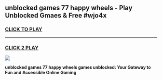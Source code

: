 
## unblocked games 77 happy wheels - Play Unblocked Gmaes & Free #wjo4x
<h3>
<a href="https://premium.freeplayer.one?title=unblocked_games_77_happy_wheels&ref=01M">CLICK TO PLAY</a></h3>
<hr>

<h3>
<a href="https://premium.freeplayer.one?title=unblocked_games_77_happy_wheels&ref=01M">CLICK 2 PLAY</a>
  
</h3>

<a href="https://premium.freeplayer.one?title=unblocked_games_77_happy_wheels&ref=01M"><img src="https://clearcache.store/games.png"></a>


**unblocked games 77 happy wheels games unblocked: Your Gateway to Fun and Accessible Online Gaming**
